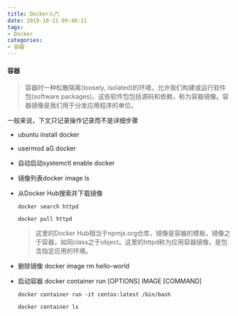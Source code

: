 ```yaml
---
title: Docker入门
date: 2019-10-31 09:48:11
tags:
- Docker
categories: 
- 容器
---
```

#### 容器
> 容器时一种松散隔离(loosely, isolated)的环境，允许我们构建或运行软件包(software packages)。这些软件包包括源码和依赖，称为容器镜像。容器镜像是我们用于分发应用程序的单位。

一般来说，下文只记录操作记录而不是详细步骤
+ ubuntu install docker

+ usermod aG docker

+ 自动启动systemctl enable docker

+ 镜像列表docker image ls

+ 从Docker Hub搜索并下载镜像
    ```
    docker search httpd

    docker pull httpd
    ```
    > 这里的Docker Hub相当于npmjs.org仓库，镜像是容器的模板，镜像之于容器，如同class之于object。这里的httpd称为应用容器镜像，是包含指定应用的环境。
+ 删除镜像 docker image rm hello-world

+ 启动容器 docker container run [OPTIONS] IMAGE [COMMAND]
    ```
    docker container run -it centos:latest /bin/bash

    docker container ls
    ```